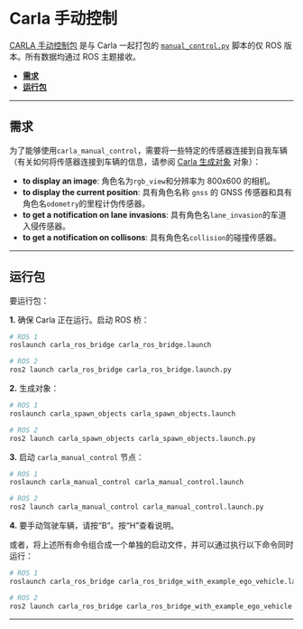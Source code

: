 # Carla 手动控制

[CARLA 手动控制包](https://github.com/carla-simulator/ros-bridge/tree/master/carla_manual_control) 是与 Carla 一起打包的 [`manual_control.py`][manualcontrol] 脚本的仅 ROS 版本。所有数据均通过 ROS 主题接收。 

[manualcontrol]: https://github.com/carla-simulator/carla/blob/master/PythonAPI/examples/manual_control.py

- [__需求__](#requirements)
- [__运行包__](#run-the-package)
---

## 需求

为了能够使用`carla_manual_control`，需要将一些特定的传感器连接到自我车辆（有关如何将传感器连接到车辆的信息，请参阅 [Carla 生成对象](carla_spawn_objects.md) 对象）： 

- __to display an image__: 角色名为`rgb_view`和分辨率为 800x600 的相机。
- __to display the current position__: 具有角色名称 `gnss` 的 GNSS 传感器和具有角色名`odometry`的里程计伪传感器。
- __to get a notification on lane invasions__: 具有角色名`lane_invasion`的车道入侵传感器。
- __to get a notification on collisons__: 具有角色名`collision`的碰撞传感器。

---

## 运行包

要运行包：
 
__1.__ 确保 Carla 正在运行。启动 ROS 桥：

```sh
# ROS 1
roslaunch carla_ros_bridge carla_ros_bridge.launch

# ROS 2
ros2 launch carla_ros_bridge carla_ros_bridge.launch.py
```

__2.__ 生成对象：

```sh
# ROS 1
roslaunch carla_spawn_objects carla_spawn_objects.launch

# ROS 2
ros2 launch carla_spawn_objects carla_spawn_objects.launch.py
```

__3.__ 启动 `carla_manual_control` 节点：

```sh
# ROS 1
roslaunch carla_manual_control carla_manual_control.launch

# ROS 2
ros2 launch carla_manual_control carla_manual_control.launch.py
```

__4.__ 要手动驾驶车辆，请按“B”。按“H”查看说明。

或者，将上述所有命令组合成一个单独的启动文件，并可以通过执行以下命令同时运行：

```sh
# ROS 1
roslaunch carla_ros_bridge carla_ros_bridge_with_example_ego_vehicle.launch

# ROS 2
ros2 launch carla_ros_bridge carla_ros_bridge_with_example_ego_vehicle.launch.py
```
---
